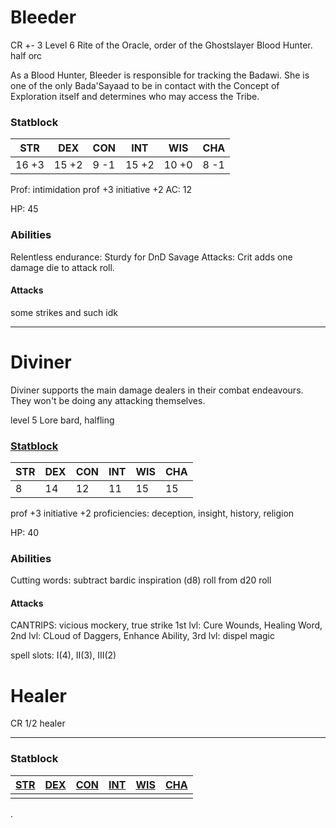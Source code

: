 # Bleeder
CR +- 3
Level 6 Rite of the Oracle, order of the Ghostslayer Blood Hunter. half orc

As a Blood Hunter, Bleeder is responsible for tracking the Badawi. She is one of the only Bada'Sayaad to be in contact with the Concept of Exploration itself and determines who may access the Tribe.

### Statblock
| STR   | DEX   | CON  | INT   | WIS   | CHA  |
| ----- | ----- | ---- | ----- | ----- | ---- |
| 16 +3 | 15 +2 | 9 -1 | 15 +2 | 10 +0 | 8 -1 |

Prof: intimidation
prof +3 initiative +2
AC: 12

HP: 45
### Abilities
Relentless endurance: Sturdy for DnD
Savage Attacks: Crit adds one damage die to attack roll.
#### Attacks
 some strikes and such idk
 
-----
# Diviner
Diviner supports the main damage dealers in their combat endeavours. They won't be doing any attacking themselves.

level 5 Lore bard, halfling
### [Statblock](https://chicken-dinner.com/5e/5e-point-buy.html#halfling&dragonmarkofhealing&8&12&12&11&14&15&0&0&27&15&8&19&15&12&9&7&5&4&3&2&1&0&1&2&4&6&9&4&4&4&4&4&4)


| STR | DEX | CON | INT | WIS | CHA |
| --- | --- | --- | --- | --- | --- |
| 8   | 14  | 12  | 11  | 15  | 15  |
prof +3 initiative +2
proficiencies: deception, insight, history, religion

HP: 40
### Abilities
Cutting words: subtract bardic inspiration (d8) roll from d20 roll

#### Attacks
CANTRIPS: vicious mockery, true strike
1st lvl: Cure Wounds, Healing Word, 
2nd lvl: CLoud of Daggers, Enhance Ability, 
3rd lvl: dispel magic

spell slots: I(4), II(3), III(2)

# Healer
CR 1/2 healer

---
### Statblock
| [STR](https://www.dandwiki.com/wiki/5e_SRD:Strength "5e SRD:Strength") | [DEX](https://www.dandwiki.com/wiki/5e_SRD:Dexterity "5e SRD:Dexterity") | [CON](https://www.dandwiki.com/wiki/5e_SRD:Constitution "5e SRD:Constitution") | [INT](https://www.dandwiki.com/wiki/5e_SRD:Intelligence "5e SRD:Intelligence") | [WIS](https://www.dandwiki.com/wiki/5e_SRD:Wisdom "5e SRD:Wisdom") | [CHA](https://www.dandwiki.com/wiki/5e_SRD:Charisma "5e SRD:Charisma") |
| ---------------------------------------------------------------------- | ------------------------------------------------------------------------ | ------------------------------------------------------------------------------ | ------------------------------------------------------------------------------ | ------------------------------------------------------------------ | ---------------------------------------------------------------------- |
|                                                                        |                                                                          |                                                                                |                                                                                |                                                                    |                                                                        |
.

